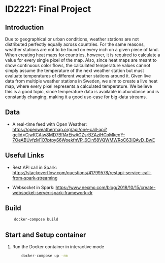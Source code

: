 # ID2221: Final Project

## Introduction

Due to geographical or urban conditions, weather stations are not distributed perfectly equally across countries. For the same reasons, weather stations are not to be found on every inch on a given piece of land. When creating heat maps for countries, however, it is required to calculate a value for every single pixel of the map. Also, since heat maps are meant to show continuous color flows, the calculated temperature values cannot simply assume the temperature of the next weather station but must evaluate temperatures of different weather stations around it. Given live data from multiple weather stations in Sweden, we aim to create a live heat map, where every pixel represents a calculated temperature. We believe this is a good topic, since temperature data is available in abundance and is constantly changing, making it a good use-case for big-data streams.

## Data

- A real-time feed with Open Weather: https://openweathermap.org/api/one-call-api?gclid=CjwKCAjw8MD7BRArEiwAGZsrBZAziHCpMkeqY-7OeABUvfzM1O7ptpy66WoekfnVP_6Cin58VQWMWRoC63IQAvD_BwE

## Useful Links

- Rest API call in Spark: https://stackoverflow.com/questions/41799578/restapi-service-call-from-spark-streaming

- Websocket in Spark: https://www.nexmo.com/blog/2018/10/15/create-websocket-server-spark-framework-dr

## Build

```bash
    docker-compose build
```

## Start and Setup container

1. Run the Docker container in interactive mode

    ```bash
        docker-compose up -rm
    ```
